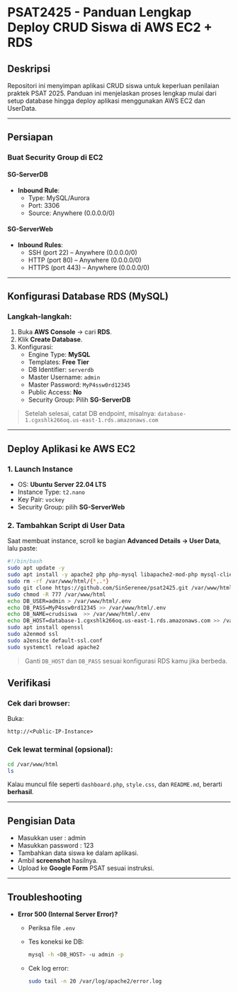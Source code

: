 # PSAT2425 - Panduan Lengkap Deploy CRUD Siswa di AWS EC2 + RDS

## Deskripsi
Repositori ini menyimpan aplikasi CRUD siswa untuk keperluan penilaian praktek PSAT 2025. Panduan ini menjelaskan proses lengkap mulai dari setup database hingga deploy aplikasi menggunakan AWS EC2 dan UserData.

---

## Persiapan

### Buat Security Group di EC2

#### SG-ServerDB
- **Inbound Rule**:
  - Type: MySQL/Aurora
  - Port: 3306
  - Source: Anywhere (0.0.0.0/0)

#### SG-ServerWeb
- **Inbound Rules**:
  - SSH (port 22) – Anywhere (0.0.0.0/0)
  - HTTP (port 80) – Anywhere (0.0.0.0/0)
  - HTTPS (port 443) – Anywhere (0.0.0.0/0)

---

## Konfigurasi Database RDS (MySQL)

### Langkah-langkah:
1. Buka **AWS Console** → cari **RDS**.
2. Klik **Create Database**.
3. Konfigurasi:
   - Engine Type: **MySQL**
   - Templates: **Free Tier**
   - DB Identifier: `serverdb`
   - Master Username: `admin`
   - Master Password: `MyP4ssw0rd12345`
   - Public Access: **No**
   - Security Group: Pilih **SG-ServerDB**

> Setelah selesai, catat DB endpoint, misalnya:
> `database-1.cgxshlk266oq.us-east-1.rds.amazonaws.com`

---

## Deploy Aplikasi ke AWS EC2

### 1. Launch Instance
- OS: **Ubuntu Server 22.04 LTS**
- Instance Type: `t2.nano`
- Key Pair: `vockey`
- Security Group: pilih **SG-ServerWeb**

### 2. Tambahkan Script di User Data
Saat membuat instance, scroll ke bagian **Advanced Details → User Data**, lalu paste:

```bash
#!/bin/bash
sudo apt update -y
sudo apt install -y apache2 php php-mysql libapache2-mod-php mysql-client
sudo rm -rf /var/www/html/{*,.*}
sudo git clone https://github.com/SinSerenee/psat2425.git /var/www/html
sudo chmod -R 777 /var/www/html
echo DB_USER=admin > /var/www/html/.env
echo DB_PASS=MyP4ssw0rd12345 >> /var/www/html/.env
echo DB_NAME=crudsiswa  >> /var/www/html/.env
echo DB_HOST=database-1.cgxshlk266oq.us-east-1.rds.amazonaws.com >> /var/www/html/.env
sudo apt install openssl
sudo a2enmod ssl
sudo a2ensite default-ssl.conf
sudo systemctl reload apache2
````

> Ganti `DB_HOST` dan `DB_PASS` sesuai konfigurasi RDS kamu jika berbeda.


## Verifikasi

### Cek dari browser:

Buka:

```
http://<Public-IP-Instance>
```

### Cek lewat terminal (opsional):

```bash
cd /var/www/html
ls
```

Kalau muncul file seperti `dashboard.php`, `style.css`, dan `README.md`, berarti **berhasil**.

---

## Pengisian Data
* Masukkan user : admin
* Masukkan password : 123
* Tambahkan data siswa ke dalam aplikasi.
* Ambil **screenshot** hasilnya.
* Upload ke **Google Form** PSAT sesuai instruksi.

---

## Troubleshooting

* **Error 500 (Internal Server Error)?**

  * Periksa file `.env`
  * Tes koneksi ke DB:

    ```bash
    mysql -h <DB_HOST> -u admin -p
    ```
  * Cek log error:

    ```bash
    sudo tail -n 20 /var/log/apache2/error.log
    ```